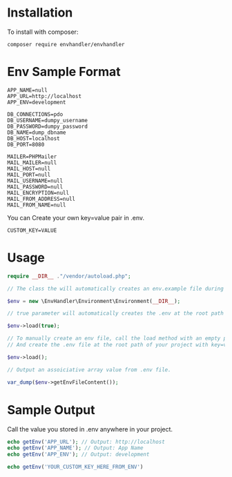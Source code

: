# Installation
To install with composer:
```
composer require envhandler/envhandler
```
# Env Sample Format
```.env
APP_NAME=null
APP_URL=http://localhost
APP_ENV=development

DB_CONNECTIONS=pdo
DB_USERNAME=dumpy_username
DB_PASSWORD=dumpy_password
DB_NAME=dump_dbname
DB_HOST=localhost
DB_PORT=8080

MAILER=PHPMailer
MAIL_MAILER=null
MAIL_HOST=null
MAIL_PORT=null
MAIL_USERNAME=null
MAIL_PASSWORD=null
MAIL_ENCRYPTION=null
MAIL_FROM_ADDRESS=null
MAIL_FROM_NAME=null
```
You can Create your own key=value pair in .env.
```.env
CUSTOM_KEY=VALUE
```
# Usage

```php
require __DIR__ ."/vendor/autoload.php";

// The class the will automatically creates an env.example file during instantiation.

$env = new \EnvHandler\Environment\Environment(__DIR__);
```
```php
// true parameter will automatically creates the .env at the root path of your project with the value from .env.example

$env->load(true);
```
```php
// To manually create an env file, call the load method with an empty parameter.
// And create the .env file at the root path of your project with key=value format.

$env->load();
```
```php
// Output an assoiciative array value from .env file.

var_dump($env->getEnvFileContent());
```
# Sample Output
Call the value you stored in .env anywhere in your project.
```php
echo getEnv('APP_URL'); // Output: http://localhost
echo getEnv('APP_NAME'); // Output: App Name
echo getEnv('APP_ENV'); // Output: development

echo getEnv('YOUR_CUSTOM_KEY_HERE_FROM_ENV')
```
